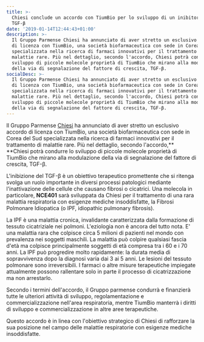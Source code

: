 ```yaml
---
title: >-
  Chiesi conclude un accordo con TiumBio per lo sviluppo di un inibitore del
  TGF-β
date: '2019-01-14T12:44:43+01:00'
description: >-
  Il Gruppo Parmense Chiesi ha annunciato di aver stretto un esclusivo accordo
  di licenza con TiumBio, una società biofarmaceutica con sede in Corea del Sud
  specializzata nella ricerca di farmaci innovativi per il trattamento di
  malattie rare. Più nel dettaglio, secondo l'accordo, Chiesi potrà condurre lo
  sviluppo di piccole molecole proprietà di TiumBio che mirano alla modulazione
  della via di segnalazione del fattore di crescita, TGF-β. 
socialDesc: >-
  Il Gruppo Parmense Chiesi ha annunciato di aver stretto un esclusivo accordo
  di licenza con TiumBio, una società biofarmaceutica con sede in Corea del Sud
  specializzata nella ricerca di farmaci innovativi per il trattamento di
  malattie rare. Più nel dettaglio, secondo l'accordo, Chiesi potrà condurre lo
  sviluppo di piccole molecole proprietà di TiumBio che mirano alla modulazione
  della via di segnalazione del fattore di crescita, TGF-β.
---
```

Il Gruppo Parmense [Chiesi](https://www.chiesi.com/en/chiesi-enters-in-an-exclusive-global-license-agreement-with-tiumbio-to-develop-innovative-molecules-for-respiratory-diseases/) ha annunciato di aver stretto un esclusivo accordo di licenza con TiumBio, una società biofarmaceutica con sede in Corea del Sud specializzata nella ricerca di farmaci innovativi per il trattamento di malattie rare. Più nel dettaglio, secondo l'accordo,** **Chiesi potrà condurre lo sviluppo di piccole molecole proprietà di TiumBio che mirano alla modulazione della via di segnalazione del fattore di crescita, TGF-β. 

L'inibizione del TGF-β è un obiettivo terapeutico promettente che si ritenga svolga un ruolo importante in diversi processi patologici mediante l'inattivazione delle cellule che causano fibrosi o cicatrici. Una molecola in particolare, **NCE401** sarà sviluppata da Chiesi per il trattamento di una rara malattia respiratoria con esigenze mediche insoddisfatte, la Fibrosi Polmonare Idiopatica (o IPF, idiopathic pulmonary fibrosis).

La IPF è una malattia cronica, invalidante caratterizzata dalla formazione di tessuto cicatriziale nei polmoni. L'eziologia non è ancora del tutto nota. E' una malattia rara che colpisce circa 5 milioni di pazienti nel mondo con prevalenza nei soggetti maschili. La malattia può colpire qualsiasi fascia d'età ma colpisce principalmente soggetti di età compresa tra i 60 e i 70 anni. La IPF può progredire molto rapidamente: la durata media di sopravvivenza dopo la diagnosi varia dai 3 ai 5 anni. Le lesioni del tessuto polmonare
 sono irreversibili. I farmaci o altre
 misure terapeutiche impiegate attualmente possono rallentare solo
 in parte il processo di cicatrizzazione ma non arrestarlo.

Secondo i termini dell'accordo, il Gruppo parmense condurrà e finanzierà tutte le ulteriori attività di sviluppo, regolamentazione e commercializzazione nell'area respiratoria, mentre TiumBio manterrà i diritti di sviluppo e commercializzazione in altre aree terapeutiche. 

Questo accordo è in linea con l'obiettivo strategico di Chiesi di rafforzare la sua posizione nel campo delle malattie respiratorie con esigenze mediche insoddisfatte.
